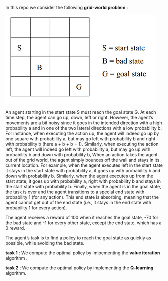 In this repo we consider the following **grid-world problem** :

![](grid.png)

An agent starting in the start state S must reach the goal state G. At each time step, the agent can go up, down,
left or right. However, the agent’s movements are a bit noisy since it goes in the intended direction with a high
probability a and in one of the two lateral directions with a low probability b. For instance, when executing the action
up, the agent will indeed go up by one square with probability a, but may go left with probability b and right with
probability b (here a + b + b = 1). Similarly, when executing the action left, the agent will indeed go left with
probability a, but may go up with probability b and down with probability b, When an action takes the agent out of
the grid world, the agent simply bounces off the wall and stays in its current location. For example, when the agent
executes left in the start state it stays in the start state with probability a, it goes up with probability b and down
with probability b. Similarly, when the agent executes up from the start state, it goes up with probability a, right with
probability b and stays in the start state with probability b. Finally, when the agent is in the goal state, the task is over
and the agent transitions to a special end state with probability 1 (for any action). This end state is absorbing, meaning
that the agent cannot get out of the end state (i.e., it stays in the end state with probability 1 for every action).

The agent receives a reward of 100 when it reaches the goal state, -70 for the bad state and -1 for every other state,
except the end state, which has a 0 reward.

The agent’s task is to find a policy to reach the goal state as quickly as possible, while avoiding the bad state.

**task 1** : We compute the optimal policy by imlpementing the **value iteration** algorithm .

**task 2** : We compute the optimal policy by implementing the **Q-learning** algorithm.
